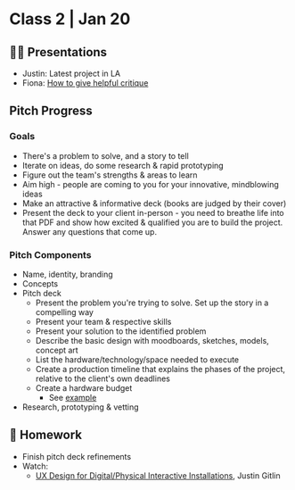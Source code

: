 # Class 2 | Jan 20

## 👨‍🏫 Presentations

* Justin: Latest project in LA
* Fiona: [How to give helpful critique](../media/how-to-give-feedback-by-fiona.png)

## Pitch Progress

### Goals

- There's a problem to solve, and a story to tell
- Iterate on ideas, do some research & rapid prototyping
- Figure out the team's strengths & areas to learn
- Aim high - people are coming to you for your innovative, mindblowing ideas
- Make an attractive & informative deck (books are judged by their cover)
- Present the deck to your client in-person - you need to breathe life into that PDF and show how excited & qualified you are to build the project. Answer any questions that come up.

### Pitch Components

- Name, identity, branding
- Concepts
- Pitch deck
  - Present the problem you're trying to solve. Set up the story in a compelling way
  - Present your team & respective skills
  - Present your solution to the identified problem
  - Describe the basic design with moodboards, sketches, models, concept art
  - List the hardware/technology/space needed to execute
  - Create a production timeline that explains the phases of the project, relative to the client's own deadlines
  - Create a hardware budget
    - See [example](../docs/example-hardware-budget.md)
- Research, prototyping & vetting

## 📝 Homework

- Finish pitch deck refinements
- Watch: 
  - [UX Design for Digital/Physical Interactive Installations](https://www.youtube.com/watch?v=yyLmucX7qrs), Justin Gitlin

